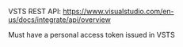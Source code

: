 VSTS REST API: https://www.visualstudio.com/en-us/docs/integrate/api/overview

Must have a personal access token issued in VSTS